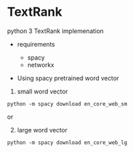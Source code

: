 # TextRank
python 3 TextRank implemenation

* requirements
  * spacy 
  * networkx 

* Using spacy pretrained word vector
 1) small word vector
  ```
  python -m spacy download en_core_web_sm 
  ```
  or 
  
 2) large word vector
  ```
  python -m spacy download en_core_web_lg 
  ```
  
